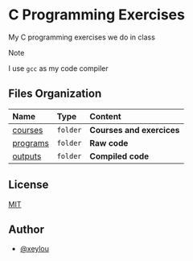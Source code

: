# C Programming Exercises 

My C programming exercises we do in class

> [!NOTE]
> I use `gcc` as my code compiler

## Files Organization

| Name | Type     | Content                |
| :-------- | :------- | :------------------------- |
| [courses](https://github.com/xeylou/ima-s5-52-langage-fonctionnel/tree/main/courses) | `folder` | **Courses and exercices** |
| [programs](https://github.com/xeylou/ima-s5-52-langage-fonctionnel/tree/main/programs) | `folder` | **Raw code** |
| [outputs](https://github.com/xeylou/ima-s5-52-langage-fonctionnel/tree/main/outputs) | `folder` | **Compiled code** |

## License

[MIT](https://choosealicense.com/licenses/mit/)

## Author

- [@xeylou](https://www.github.com/xeylou)
